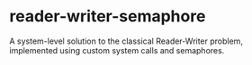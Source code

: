 # reader-writer-semaphore
A system-level solution to the classical Reader-Writer problem, implemented using custom system calls and semaphores.

